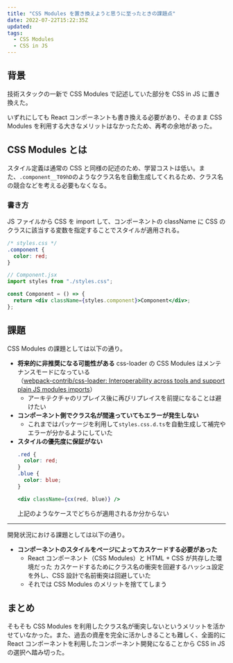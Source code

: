 ```yaml
---
title: "CSS Modules を置き換えようと思うに至ったときの課題点"
date: 2022-07-22T15:22:35Z
updated:
tags:
  - CSS Modules
  - CSS in JS
---
```


## 背景

技術スタックの一新で CSS Modules で記述していた部分を CSS in JS に置き換えた。

いずれにしても React コンポーネントも書き換える必要があり、そのまま CSS Modules を利用する大きなメリットはなかったため、再考の余地があった。

## CSS Modules とは

スタイル定義は通常の CSS と同様の記述のため、学習コストは低い。また、`.component__T09hD`のようなクラス名を自動生成してくれるため、クラス名の競合などを考える必要もなくなる。

### 書き方

JS ファイルから CSS を import して、コンポーネントの className に CSS のクラスに該当する変数を指定することでスタイルが適用される。

```css
/* styles.css */
.component {
  color: red;
}
```

```jsx
// Component.jsx
import styles from "./styles.css";

const Component = () => {
  return <div className={styles.component}>Component</div>;
};
```

## 課題

CSS Modules の課題としては以下の通り。

- **将来的に非推奨になる可能性がある**
  css-loader の CSS Modules はメンテナンスモードになっている  
  （[webpack-contrib/css-loader: Interoperability across tools and support plain JS modules imports](https://github.com/webpack-contrib/css-loader/issues/1050)）
  - アーキテクチャのリプレイス後に再びリプレイスを前提になることは避けたい
- **コンポーネント側でクラス名が間違っていてもエラーが発生しない**
  - これまではパッケージを利用して`styles.css.d.ts`を自動生成して補完やエラーが分かるようにしていた
- **スタイルの優先度に保証がない**
  ```css
  .red {
    color: red;
  }
  .blue {
    color: blue;
  }
  ```
  ```jsx
  <div className={cx(red, blue)} />
  ```
  上記のようなケースでどちらが適用されるか分からない

---

開発状況における課題としては以下の通り。

- **コンポーネントのスタイルをページによってカスケードする必要があった**
  - React コンポーネント（CSS Modules）と HTML + CSS が共存した環境だった 
    カスケードするためにクラス名の衝突を回避するハッシュ設定を外し、CSS 設計で名前衝突は回避していた
  - それでは CSS Modules のメリットを捨ててしまう

## まとめ

そもそも CSS Modules を利用したクラス名が衝突しないというメリットを活かせていなかった。また、過去の資産を完全に活かしきることも難しく、全面的に React コンポーネントを利用したコンポーネント開発になることから CSS in JS の選択へ踏み切った。
